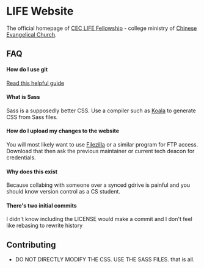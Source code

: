 # LIFE Website
The official homepage of [CEC LIFE Fellowship](http://cec-sd.org/life/lifefellowship/) - college ministry of [Chinese Evangelical Church](http://cec-sd.org).

## FAQ
#### How do I use git
[Read this helpful guide](http://rogerdudler.github.io/git-guide/)

#### What is Sass
Sass is a supposedly better CSS. Use a compiler such as [Koala](http://koala-app.com/) to generate CSS from Sass files.

#### How do I upload my changes to the website
You will most likely want to use [Filezilla](https://filezilla-project.org) or a similar program for FTP access. Download that then ask the previous maintainer or current tech deacon for credentials.

#### Why does this exist
Because collabing with someone over a synced gdrive is painful and you should know version control as a CS student.

#### There's two initial commits
I didn't know including the LICENSE would make a commit and I don't feel like rebasing to rewrite history

## Contributing
- DO NOT DIRECTLY MODIFY THE CSS. USE THE SASS FILES. that is all.
